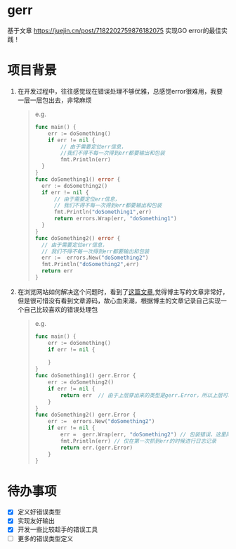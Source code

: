 # gerr
基于文章 https://juejin.cn/post/7182202759876182075  实现GO error的最佳实践！

# 项目背景
1. 在开发过程中，往往感觉现在错误处理不够优雅，总感觉error很难用，我要一层一层包出去，非常麻烦
    > e.g.
    > ```go
    > func main() {
    >     err := doSomething()
    >     if err != nil {
    >         // 由于需要定位err信息，
    >         //我们不得不每一次得到err都要输出和包装
    >         fmt.Println(err)
    >   }
    > }
    > func doSomething1() error {
    >   err := doSomething2()
    >   if err != nil {
    >       // 由于需要定位err信息，
    >       // 我们不得不每一次得到err都要输出和包装
    >       fmt.Println("doSomething1",err)  
    >       return errors.Wrap(err, "doSomething1")
    >   }
    > }
    > func doSomething2() error {
    >   // 由于需要定位err信息，
    >   // 我们不得不每一次得到err都要输出和包装
    >   err :=  errors.New("doSomething2")
    >   fmt.Println("doSomething2",err) 
    >   return err
    > }
    
2. 在浏览网站如何解决这个问题时，看到了[这篇文章]( https://juejin.cn/post/7182202759876182075),觉得博主写的文章非常好，但是很可惜没有看到文章源码，故心血来潮，根据博主的文章记录自己实现一个自己比较喜欢的错误处理包
    > e.g.
    > ```go
    > func main() {
    >     err := doSomething()
    >     if err != nil {
    >   
    >     }
    > }
    > func doSomething1() gerr.Error {
    >     err := doSomething2()
    >     if err != nil {
    >         return err  // 由于上层穿出来的类型是gerr.Error，所以上层可以不用进行log和记录堆栈信息，直接返回即可
    >     }
    > }
    > func doSomething2() gerr.Error {
    >     err :=  errors.New("doSomething2")
    >     if err != nil {
    >         err =  gerr.Wrap(err, "doSomething2") // 包装错误，这里同时会记录堆栈信息
    >         fmt.Println(err) // 仅在第一次抓到err的时候进行日志记录
    >         return err.(gerr.Error)
    >     }
    > }
# 待办事项

-[x] 定义好错误类型
-[x] 实现友好输出
-[x] 开发一些比较趁手的错误工具
-[ ] 更多的错误类型定义
